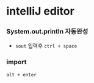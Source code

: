 # intelliJ editor

### System.out.println 자동완성

- `sout` 입력후 `ctrl + space`



### import

`alt + enter`

